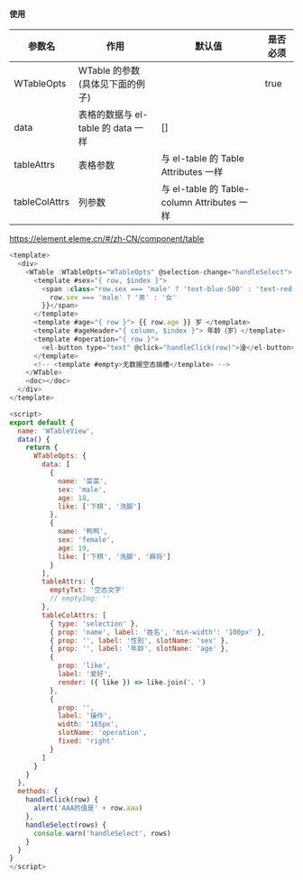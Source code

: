 #### 使用

| 参数名        | 作用                               | 默认值                                      | 是否必须 |
| ------------- | ---------------------------------- | ------------------------------------------- | -------- |
| WTableOpts    | WTable 的参数(具体见下面的例子)    |                                             | true     |
| data          | 表格的数据与 el-table 的 data 一样 | []                                          |
| tableAttrs    | 表格参数                           | 与 el-table 的 Table Attributes 一样        |
| tableColAttrs | 列参数                             | 与 el-table 的 Table-column Attributes 一样 |

<https://element.eleme.cn/#/zh-CN/component/table>

```javascript
<template>
  <div>
    <WTable :WTableOpts="WTableOpts" @selection-change="handleSelect">
      <template #sex="{ row, $index }">
        <span :class="row.sex === 'male' ? 'text-blue-500' : 'text-red-500'">{{
          row.sex === 'male' ? '男' : '女'
        }}</span>
      </template>
      <template #age="{ row }"> {{ row.age }} 岁 </template>
      <template #ageHeader="{ column, $index }"> 年龄（岁）</template>
      <template #operation="{ row }">
        <el-button type="text" @click="handleClick(row)">淦</el-button>
      </template>
      <!-- <template #empty>无数据空态插槽</template> -->
    </WTable>
    <doc></doc>
  </div>
</template>

<script>
export default {
  name: 'WTableView',
  data() {
    return {
      WTableOpts: {
        data: [
          {
            name: '菜菜',
            sex: 'male',
            age: 18,
            like: ['下棋', '洗脚']
          },
          {
            name: '鸭鸭',
            sex: 'female',
            age: 19,
            like: ['下棋', '洗脚', '麻将']
          }
        ],
        tableAttrs: {
          emptyTxt: '空态文字'
          // emptyImg: ''
        },
        tableColAttrs: [
          { type: 'selection' },
          { prop: 'name', label: '姓名', 'min-width': '100px' },
          { prop: '', label: '性别', slotName: 'sex' },
          { prop: '', label: '年龄', slotName: 'age' },
          {
            prop: 'like',
            label: '爱好',
            render: ({ like }) => like.join('、')
          },
          {
            prop: '',
            label: '操作',
            width: '165px',
            slotName: 'operation',
            fixed: 'right'
          }
        ]
      }
    }
  },
  methods: {
    handleClick(row) {
      alert('AAA的值是' + row.aaa)
    },
    handleSelect(rows) {
      console.warn('handleSelect', rows)
    }
  }
}
</script>
```
